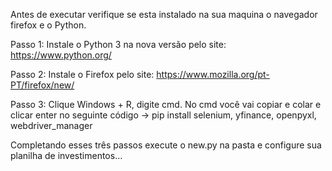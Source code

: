 Antes de executar verifique se esta instalado na sua maquina o navegador firefox e o Python.


Passo 1: Instale o Python 3 na nova versão pelo site: https://www.python.org/

Passo 2: Instale o Firefox pelo site: https://www.mozilla.org/pt-PT/firefox/new/

Passo 3: Clique Windows + R, digite cmd. No cmd você vai copiar e colar e clicar enter no seguinte código -> pip install selenium, yfinance, openpyxl, webdriver_manager  

Completando esses três passos execute o new.py na pasta e configure sua planilha de investimentos... 
